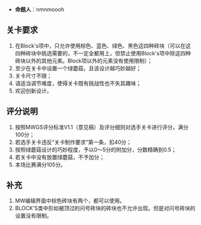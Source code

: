 - **命题人**：nmnmoooh

## 关卡要求

1. 在Block's项中，只允许使用棕色、蓝色、绿色、黑色这四种砖块（可以在这四种砖块中挑选需要的，不一定全都用上，但禁止使用Block's项中除这四种砖块以外的其他元素。Block项以外的元素没有使用限制）；
2. 至少在关卡中设置一个绿蘑菇，且该设计越巧妙越好；
3. 关卡尺寸不限；
4. 请适当调节难度，使得关卡既有挑战性也不失其趣味；
5. 欢迎创新设计。

## 评分说明

1. 按照MWGS评分标准V1.1（意见稿）及评分细则对选手关卡进行评分，满分100分；
2. 若选手关卡违反“关卡制作要求”第一条，扣40分；
3. 按照绿蘑菇设计的巧妙程度，予以0～5分的附加分，分数精确到0.5；
4. 若关卡中没有放置绿蘑菇，不予加分；
5. 本场比赛满分105分。

## 补充

1. MW编辑界面中棕色砖块有两个，都可以使用。
2. BLOCK'S类中形如被顶过的问号砖块的砖块也不允许出现。但是对问号砖块的设置没有限制。